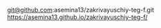 git@github.com:asemina13/zakrivayuschiy-teg-f.git
https://asemina13.github.io/zakrivayuschiy-teg-f/
